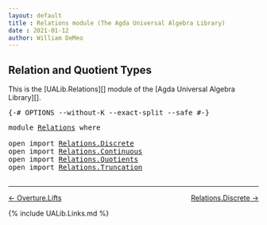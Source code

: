 ```yaml
---
layout: default
title : Relations module (The Agda Universal Algebra Library)
date : 2021-01-12
author: William DeMeo
---
```


## <a id="relation-and-quotient-types">Relation and Quotient Types</a>

This is the [UALib.Relations][] module of the [Agda Universal Algebra Library][].

<pre class="Agda">
<a id="302" class="Symbol">{-#</a> <a id="306" class="Keyword">OPTIONS</a> <a id="314" class="Pragma">--without-K</a> <a id="326" class="Pragma">--exact-split</a> <a id="340" class="Pragma">--safe</a> <a id="347" class="Symbol">#-}</a>
</pre>

<pre class="Agda">
<a id="376" class="Keyword">module</a> <a id="383" href="Relations.html" class="Module">Relations</a> <a id="393" class="Keyword">where</a>

<a id="400" class="Keyword">open</a> <a id="405" class="Keyword">import</a> <a id="412" href="Relations.Discrete.html" class="Module">Relations.Discrete</a>
<a id="431" class="Keyword">open</a> <a id="436" class="Keyword">import</a> <a id="443" href="Relations.Continuous.html" class="Module">Relations.Continuous</a>
<a id="464" class="Keyword">open</a> <a id="469" class="Keyword">import</a> <a id="476" href="Relations.Quotients.html" class="Module">Relations.Quotients</a>
<a id="496" class="Keyword">open</a> <a id="501" class="Keyword">import</a> <a id="508" href="Relations.Truncation.html" class="Module">Relations.Truncation</a>

</pre>

-------------------------------------

<p></p>

[← Overture.Lifts](Overture.Lifts.html)
<span style="float:right;">[Relations.Discrete →](Relations.Discrete.html)</span>

{% include UALib.Links.md %}
